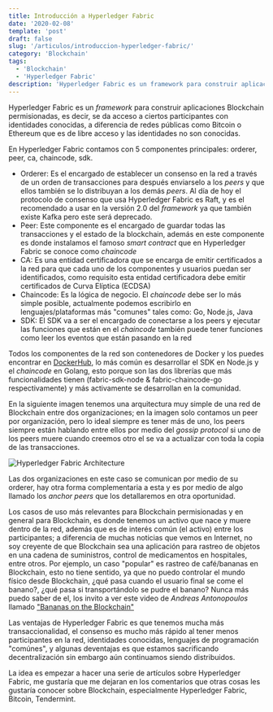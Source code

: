 ```yaml
---
title: Introducción a Hyperledger Fabric
date: '2020-02-08'
template: 'post'
draft: false
slug: '/articulos/introduccion-hyperledger-fabric/'
category: 'Blockchain'
tags:
  - 'Blockchain'
  - 'Hyperledger Fabric'
description: 'Hyperledger Fabric es un framework para construir aplicaciones Blockchain de tipo permisionadas.'
---
```


Hyperledger Fabric es un _framework_ para construir aplicaciones Blockchain permisionadas, es decir, se da acceso a ciertos participantes con identidades conocidas, a diferencia de redes públicas como Bitcoin o Ethereum que es de libre acceso y las identidades no son conocidas.

En Hyperledger Fabric contamos con 5 componentes principales: orderer, peer, ca, chaincode, sdk.

- Orderer: Es el encargado de establecer un consenso en la red a través de un orden de transacciones para después enviarselo a los _peers_ y que ellos también se lo distribuyan a los demás _peers_. Al día de hoy el protocolo de consenso que usa Hyperledger Fabric es Raft, y es el recomendado a usar en la versión 2.0 del _framework_ ya que también existe Kafka pero este será deprecado.
- Peer: Este componente es el encargado de guardar todas las transacciones y el estado de la blockchain, además en este componente es donde instalamos el famoso _smart contract_ que en Hyperledger Fabric se conoce como _chaincode_
- CA: Es una entidad certificadora que se encarga de emitir certificados a la red para que cada uno de los componentes y usuarios puedan ser identificados, como requisito esta entidad certificadora debe emitir certificados de Curva Elíptica (ECDSA)
- Chaincode: Es la lógica de negocio. El _chaincode_ debe ser lo más simple posible, actualmente podemos escribirlo en lenguajes/plataformas más "comunes" tales como: Go, Node.js, Java
- SDK: El SDK va a ser el encargado de conectarse a los peers y ejecutar las funciones que están en el _chaincode_ también puede tener funciones como leer los eventos que están pasando en la red

Todos los componentes de la red son contenedores de Docker y los puedes encontrar en [DockerHub](https://hub.docker.com/u/hyperledger), lo más común es desarrollar el SDK en Node.js y el _chaincode_ en Golang, esto porque son las dos librerías que más funcionalidades tienen (fabric-sdk-node & fabric-chaincode-go respectivamente) y más activamente se desarrollan en la comunidad.

En la siguiente imagen tenemos una arquitectura muy simple de una red de Blockchain entre dos organizaciones; en la imagen solo contamos un peer por organización, pero lo ideal siempre es tener más de uno, los peers siempre están hablando entre ellos por medio del _gossip protocol_ si uno de los peers muere cuando creemos otro el se va a actualizar con toda la copia de las transacciones.

![Hyperledger Fabric Architecture](https://user-images.githubusercontent.com/8335556/74089509-c844d180-4a6f-11ea-87e4-4f4eabe61c27.png)

Las dos organizaciones en este caso se comunican por medio de su orderer, hay otra forma complementaria a esta y es por medio de algo llamado los _anchor peers_ que los detallaremos en otra oportunidad.

Los casos de uso más relevantes para Blockchain permisionadas y en general para Blockchain, es donde tenemos un activo que nace y muere dentro de la red, además que es de interés común (el activo) entre los participantes; a diferencia de muchas noticias que vemos en Internet, no soy creyente de que Blockchain sea una aplicación para rastreo de objetos en una cadena de suministros, control de medicamentos en hospitales, entre otros. Por ejemplo, un caso "popular" es rastreo de café/bananas en Blockchain, esto no tiene sentido, ya que no puedo controlar el mundo físico desde Blockchain, ¿qué pasa cuando el usuario final se come el banano?, ¿qué pasa si transportándolo se pudre el banano? Nunca más puedo saber de el, los invito a ver este video de _Andreas Antonopoulos_ llamado ["Bananas on the Blockchain"](https://www.youtube.com/watch?v=H_kyYrbBY1I)

Las ventajas de Hyperledger Fabric es que tenemos mucha más transaccionalidad, el consenso es mucho más rápido al tener menos participantes en la red, identidades conocidas, lenguajes de programación "comúnes", y algunas deventajas es que estamos sacrificando decentralización sin embargo aún continuamos siendo distribuidos.

La idea es empezar a hacer una serie de artículos sobre Hyperledger Fabric, me gustaría que me dejaran en los comentarios que otras cosas les gustaría conocer sobre Blockchain, especialmente Hyperledger Fabric, Bitcoin, Tendermint.
